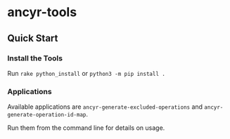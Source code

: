 # ancyr-tools

## Quick Start

### Install the Tools

Run `rake python_install` or `python3 -m pip install .`

### Applications

Available applications are `ancyr-generate-excluded-operations` and `ancyr-generate-operation-id-map`.

Run them from the command line for details on usage.